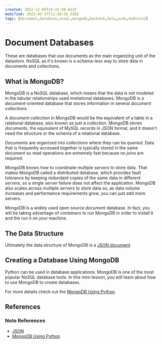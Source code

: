 ```yaml
---
created: 2022-12-05T14:22:49.623Z
modified: 2023-03-27T11:20:35.338Z
tags: [document,database,nosql,mongodb,backend,data,pcde,module12]
---
```

# Document Databases

These are databases that use documents as
the main organizing unit of the datastore.
NoSQL as it's known is a schema-less way to
store data in documents and collections.

## What is MongoDB?

MongoDB is a NoSQL database,
which means that the data is not modeled in
the tabular relationships used inrelational databases.
MongoDB is a *document*-oriented database that
stores information in several *document collections*.

A *document collection* in MongoDB would be the equivalent of a table in
a relational database, also known as just a *collection*.
MongoDB stores *documents*, the equivalent of MySQL records in JSON format,
and it doesn't need the structure or the schema of a relational database.

*Documents* are organized into *collections* where they can be *queried*.
Data that is frequently accessed together is typically stored in
the same document so
read operations are extremely fast because no *joins* are required.

MongoDB knows how to coordinate multiple *servers* to store data.
That makes MongoDB called a distributed database,
which provides fault tolerance by keeping redundant copies of
the same data in different *servers*,
so a single *server* failure does not affect the application.
MongoDB also scales across multiple *servers* to store data so,
as data volume increases and performance requirements grow,
you can just add more servers.

MongoDB is a widely used open source *document* database.
In fact, you will be taking advantage of *containers* to
run MongoDB in order to install it and the run it on your machine.

## The Data Structure

Ultimately the data structure of MongoDB is a [JSON document][json-zk].

## Creating a Database Using MongoDB

Python can be used in database applications.
MongoDB is one of the most popular NoSQL database tools.
In this mini-lesson, you will learn about how to use MongoDB to create databases.

For more details check out the [MongoDB Using Python](mongodb-using-python.md).

## References

### Note References

* [JSON][json-zk]
* [MongoDB Using Python][mongodb-py-zk]

<!-- Hidden Reference Links Below Here -->
[json-zk]: ./json.md "JSON"
[mongodb-py-zk]: ./mongodb-using-python.md "MongoDB Using Python"
